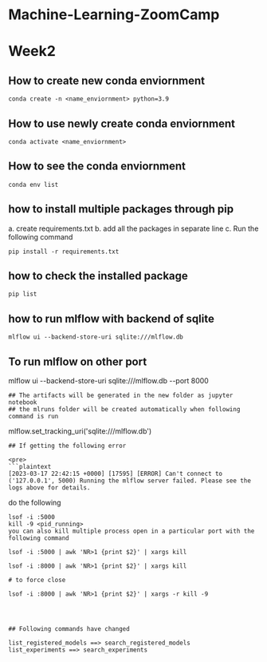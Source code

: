 # Machine-Learning-ZoomCamp

# Week2

## How to create new conda enviornment

```
conda create -n <name_enviornment> python=3.9
```

## How to use newly create conda enviornment
```
conda activate <name_enviornment>
```
## How to see the conda enviornment
```
conda env list
```
## how to install multiple packages through pip

a. create requirements.txt
b. add all the packages in separate line
c. Run the following command
```
pip install -r requirements.txt
```
## how to check the installed package
```
pip list
```
## how to run mlflow with backend of sqlite
```
mlflow ui --backend-store-uri sqlite:///mlflow.db
```
## To run mlflow on other port 

mlflow ui --backend-store-uri sqlite:///mlflow.db --port 8000

```
## The artifacts will be generated in the new folder as jupyter notebook 
## the mlruns folder will be created automatically when following command is run
```
mlflow.set_tracking_uri('sqlite:///mlflow.db')
```
## If getting the following error

<pre>
```plaintext
[2023-03-17 22:42:15 +0000] [17595] [ERROR] Can't connect to ('127.0.0.1', 5000) Running the mlflow server failed. Please see the logs above for details.
```
</pre>

do the following
```
lsof -i :5000
kill -9 <pid_running>
you can also kill multiple process open in a particular port with the following command

lsof -i :5000 | awk 'NR>1 {print $2}' | xargs kill

lsof -i :8000 | awk 'NR>1 {print $2}' | xargs kill

# to force close 

lsof -i :8000 | awk 'NR>1 {print $2}' | xargs -r kill -9




```

```
## Following commands have changed 

list_registered_models ==> search_registered_models
list_experiments ==> search_experiments
```